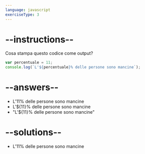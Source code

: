 ```yaml
---
language: javascript
exerciseType: 3
---
```


# --instructions--

Cosa stampa questo codice come output?
```javascript
var percentuale = 11;
console.log(`L'${percentuale}% delle persone sono mancine`);
```

# --answers--

- L'11% delle persone sono mancine
- L'${11}% delle persone sono mancine
- "L'${11}% delle persone sono mancine"

# --solutions--

- L'11% delle persone sono mancine

